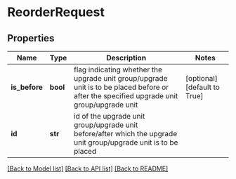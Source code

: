 # ReorderRequest

## Properties
Name | Type | Description | Notes
------------ | ------------- | ------------- | -------------
**is_before** | **bool** | flag indicating whether the upgrade unit group/upgrade unit is to be placed before or after the specified upgrade unit group/upgrade unit | [optional] [default to True]
**id** | **str** | id of the upgrade unit group/upgrade unit before/after which the upgrade unit group/upgrade unit is to be placed | 

[[Back to Model list]](../README.md#documentation-for-models) [[Back to API list]](../README.md#documentation-for-api-endpoints) [[Back to README]](../README.md)

